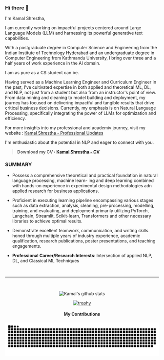 ### Hi there 👋




I'm Kamal Shrestha, 

I am currently working on impactful projects centered around Large Language Models (LLM) and harnessing its powerful generative text capabilities.

With a postgraduate degree in Computer Science and Engineering from the Indian Institute of Technology Hyderabad and an undergraduate degree in Computer Engineering from Kathmandu University, I bring over three and a half years of work experience in the AI domain. 


I am as pure as a CS student can be.


Having served as a Machine Learning Engineer and Curriculum Engineer in the past, I've cultivated expertise in both applied and theoretical ML, DL, and NLP, not just from a student but also from an instructor's point of view. From data mining and cleaning to model building and deployment, my journey has focused on delivering impactful and tangible results that drive critical business decisions. Currently, my emphasis is on Natural Language Processing, specifically integrating the power of LLMs for optimization and efficiency.

For more insights into my professional and academiv journey, visit my website : [Kamal Shrestha - Professional Updates](https://shresthakamal.com.np)

I'm enthusiastic about the potential in NLP and eager to connect with you.

> <b>Download my CV : [Kamal Shrestha - CV](https://shresthakamal.com.np/cv)</b>

###  SUMMARY

- Possess a comprehensive theoretical and practical foundation in natural language processing, machine learn-
ing and deep learning combined with hands-on experience in experimental design methodologies adn applied
research for business applications.

- Proficient in executing learning pipeline encompassing various stages such as data extraction, analysis,
cleaning, pre-processing, modelling, training, and evaluating, and deployment primarily utilizing PyTorch,
Langchain, Streamlit, Scikit-learn, Transformers and other necessary libraries to achieve optimal results.

- Demonstrate excellent teamwork, communication, and writing skills honed through multiple years of industry
experience, academic qualification, research publications, poster presentations, and teaching engagements.

- **Professional Career/Research Interests**: Intersection of applied NLP, DL, and Classical ML Techniques


<br>

---

<br>



<div align="center">

![Kamal's github stats](https://github-readme-stats.vercel.app/api?username=shresthakamal&count_private=true&show_icons=true&theme=dark)

[![trophy](https://github-profile-trophy.vercel.app/?username=shresthakamal&theme=onedark&row=1)](https://github.com/shresthakamal/github-profile-trophy)


<h4>My Contributions</h4>
<img src="https://github.com/ghimiresunil/ghimiresunil/raw/output/github-contribution-grid-snake.svg" alt="snake"></center>


</div>
